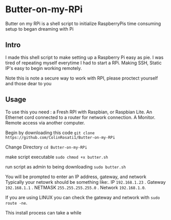 # Butter-on-my-RPi
Butter on my RPi is a shell script to initialize RaspberryPis time consuming setup to began dreaming with Pi

## Intro
I made this shell script to make setting up a Raspberry Pi easy as pie. I was tired of repeating myself everytime I had to start a RPi.
Making SSH, Static IP's easy to begin working remotely.

Note this is note a secure way to work with RPI, please proctect yourself and those dear to you

## Usage

To use this you need :
  a Fresh RPI with Raspbian, or Raspbian Lite. 
  An Ethernet cord connected to a router for network connection.
  A Monitor.
  Remote access via another computer.
  

Begin by downloading this code
`git clone https://github.com/ColinRosati1/Butter-on-my-RPi`

Change Directory
`cd Butter-on-my-RPi`

make script executable
`sudo chmod +x butter.sh`

run script as admin to being downloading
`sudo butter.sh`

You will be prompted to enter an IP address, gateway, and network
Typically your netowrk should be something like:.
IP `192.168.1.23` .
Gateway `192.168.1.1` .
NETMASK `255.255.255.255.0` .
Network `192.168.1.0`.

If you are using LINUX you can check the gateway and network with `sudo route -ne`.

This install process can take a while




